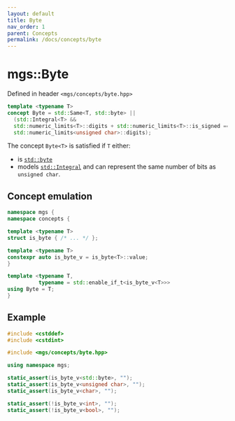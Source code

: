 ```yaml
---
layout: default
title: Byte
nav_order: 1
parent: Concepts
permalink: /docs/concepts/byte
---
```


# mgs::Byte

Defined in header `<mgs/concepts/byte.hpp>`

```cpp
template <typename T>
concept Byte = std::Same<T, std::byte> ||
  (std::Integral<T> &&
  std::numeric_limits<T>::digits + std::numeric_limits<T>::is_signed ==
  std::numeric_limits<unsigned char>::digits);
```

The concept `Byte<T>` is satisfied if `T` either:

* is [`std::byte`](https://en.cppreference.com/w/cpp/types/byte)
* models [`std::Integral`](https://en.cppreference.com/w/cpp/concepts/Integral) and can represent the same number of bits as `unsigned char`.

## Concept emulation

```cpp
namespace mgs {
namespace concepts {

template <typename T>
struct is_byte { /* ... */ };

template <typename T>
constexpr auto is_byte_v = is_byte<T>::value;
}

template <typename T,
          typename = std::enable_if_t<is_byte_v<T>>>
using Byte = T;
}
```

## Example

```cpp
#include <cstddef> 
#include <cstdint>

#include <mgs/concepts/byte.hpp>

using namespace mgs;

static_assert(is_byte_v<std::byte>, "");
static_assert(is_byte_v<unsigned char>, "");
static_assert(is_byte_v<char>, "");

static_assert(!is_byte_v<int>, "");
static_assert(!is_byte_v<bool>, "");
```
